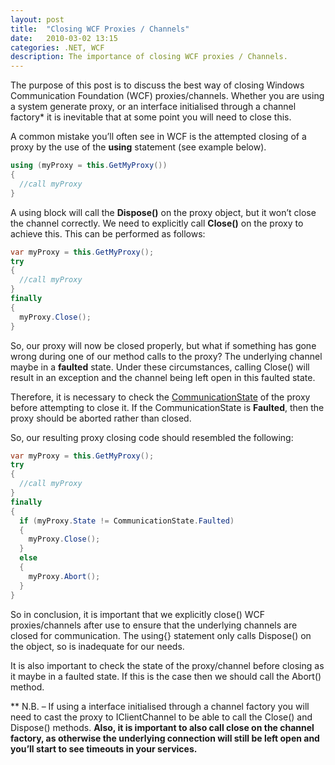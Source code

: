 ```yaml
---
layout: post
title:  "Closing WCF Proxies / Channels"
date:   2010-03-02 13:15
categories: .NET, WCF
description: The importance of closing WCF proxies / Channels.
---
```

The purpose of this post is to discuss the best way of closing Windows Communication Foundation (WCF) proxies/channels.  Whether you are using a system generate proxy, or an interface initialised through a channel factory* it is inevitable that at some point you will need to close this.

A common mistake you’ll often see in WCF is the attempted closing of a proxy by the use of the **using** statement (see example below).

```csharp
using (myProxy = this.GetMyProxy())
{
  //call myProxy
}
```

A using block will call the **Dispose()** on the proxy object, but it won’t close the channel correctly.  We need to explicitly call **Close()** on the proxy to achieve this. This can be performed as follows:

```csharp
var myProxy = this.GetMyProxy();
try
{
  //call myProxy
}
finally
{
  myProxy.Close();
}
```

So, our proxy will now be closed properly, but what if something has gone wrong during one of our method calls to the proxy?  The underlying channel maybe in a **faulted** state.  Under these circumstances, calling Close() will result in an exception and the channel being left open in this faulted state.

Therefore, it is necessary to check the [CommunicationState](https://msdn.microsoft.com/en-us/library/system.servicemodel.communicationstate.aspx) of the proxy before attempting to close it.  If the CommunicationState is **Faulted**, then the proxy should be aborted rather than closed.

So, our resulting proxy closing code should resembled the following:

```csharp
var myProxy = this.GetMyProxy();
try
{
  //call myProxy
}
finally
{
  if (myProxy.State != CommunicationState.Faulted)
  {
    myProxy.Close();
  }
  else
  {
    myProxy.Abort();
  }
}
```

So in conclusion, it is important that we explicitly close() WCF proxies/channels after use to ensure that the underlying channels are closed for communication.  The using{} statement only calls Dispose() on the object, so is inadequate for our needs.

It is also important to check the state of the proxy/channel before closing as it maybe in a faulted state.  If this is the case then we should call the Abort() method.

** N.B. – If using a interface initialised through a channel factory you will need to cast the proxy to IClientChannel to be able to call the Close() and Dispose() methods. **Also, it is important to also call close on the channel factory, as otherwise the underlying connection will still be left open and you’ll start to see timeouts in your services.**
